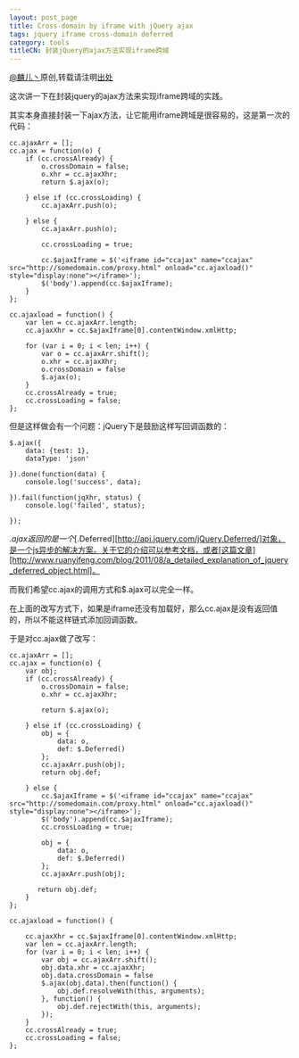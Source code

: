 ```yaml
---
layout: post_page
title: Cross-domain by iframe with jQuery ajax
tags: jquery iframe cross-domain deferred
category: tools
titleCN: 封装jQuery的ajax方法实现iframe跨域
---
```


[@麟儿丶](http://weibo.com/13511031)原创,转载请注明[出处](http://lynn-cc.github.io)

这次讲一下在封装jquery的ajax方法来实现iframe跨域的实践。

其实本身直接封装一下ajax方法，让它能用iframe跨域是很容易的，这是第一次的代码：

    cc.ajaxArr = [];
    cc.ajax = function(o) {
        if (cc.crossAlready) {
            o.crossDomain = false;
            o.xhr = cc.ajaxXhr;
            return $.ajax(o);

        } else if (cc.crossLoading) {
            cc.ajaxArr.push(o);

        } else {
            cc.ajaxArr.push(o);

            cc.crossLoading = true;

            cc.$ajaxIframe = $('<iframe id="ccajax" name="ccajax" src="http://somedomain.com/proxy.html" onload="cc.ajaxload()" style="display:none"></iframe>');
            $('body').append(cc.$ajaxIframe);
        }
    };

    cc.ajaxload = function() {
        var len = cc.ajaxArr.length;
        cc.ajaxXhr = cc.$ajaxIframe[0].contentWindow.xmlHttp;

        for (var i = 0; i < len; i++) {
            var o = cc.ajaxArr.shift();
            o.xhr = cc.ajaxXhr;
            o.crossDomain = false
            $.ajax(o);
        }
        cc.crossAlready = true;
        cc.crossLoading = false;
    };

但是这样做会有一个问题：jQuery下是鼓励这样写回调函数的：

    $.ajax({
        data: {test: 1},
        dataType: 'json'

    }).done(function(data) {
        console.log('success', data);

    }).fail(function(jqXhr, status) {
        console.log('failed', status);
        
    });


$.ajax返回的是一个[$.Deferred][http://api.jquery.com/jQuery.Deferred/]对象，是一个js异步的解决方案。关于它的介绍可以参考文档，或者[这篇文章][http://www.ruanyifeng.com/blog/2011/08/a_detailed_explanation_of_jquery_deferred_object.html]。

而我们希望cc.ajax的调用方式和$.ajax可以完全一样。

在上面的改写方式下，如果是iframe还没有加载好，那么cc.ajax是没有返回值的，所以不能这样链式添加回调函数。 

于是对cc.ajax做了改写：

    cc.ajaxArr = [];
    cc.ajax = function(o) {
        var obj;
        if (cc.crossAlready) {
            o.crossDomain = false;
            o.xhr = cc.ajaxXhr;

            return $.ajax(o);

        } else if (cc.crossLoading) {
            obj = {
                data: o,
                def: $.Deferred()
            };
            cc.ajaxArr.push(obj);
            return obj.def;

        } else {
            cc.$ajaxIframe = $('<iframe id="ccajax" name="ccajax" src="http://somedomain.com/proxy.html" onload="cc.ajaxload()" style="display:none"></iframe>');
            $('body').append(cc.$ajaxIframe);
            cc.crossLoading = true;

            obj = {
                data: o,
                def: $.Deferred()
            };
            cc.ajaxArr.push(obj);

           return obj.def;
        }
    };

    cc.ajaxload = function() {

        cc.ajaxXhr = cc.$ajaxIframe[0].contentWindow.xmlHttp;
        var len = cc.ajaxArr.length;
        for (var i = 0; i < len; i++) {
            var obj = cc.ajaxArr.shift();
            obj.data.xhr = cc.ajaxXhr;
            obj.data.crossDomain = false
            $.ajax(obj.data).then(function() {
                obj.def.resolveWith(this, arguments);
            }, function() {
                obj.def.rejectWith(this, arguments);
            });
        }
        cc.crossAlready = true;
        cc.crossLoading = false;
    };

